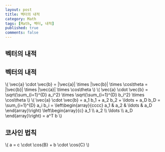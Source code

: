```yaml
---
layout: post
title: 벡터의 내적
category: Math
tags: [Math, 벡터, 내적]
published: true
comments: false
---
```


벡터의 내적
---

## 벡터의 내적
\\( \vec{a} \cdot \vec{b} = \|\vec{a}\| \times \|\vec{b}\| \times \cos\theta = \|\vec{b}\| \times \|\vec{a}\| \times \cos\theta \\)
\\( \vec{a} \cdot \vec{b} = \sqrt{\sum\_{i=1}^{D} a\_i^2} \times \sqrt{\sum\_{i=1}^{D} b\_i^2} \times \cos\theta \\)
\\( \vec{a} \cdot \vec{b} = a\_1 b\_1 + a\_2 b\_2 + \ldots + a\_D b\_D = \sum\_{i=1}^{D} a\_i b\_i = \left\begin{array}{cccc} a\_1 & a\_2 & \ldots & a\_D \end{array}\right) \left\begin{array}{c} a\_1 \\\\ a\_2 \\\\ \ldots \\\\ a\_D \end{array}\right) = a^T b \\)

## 코사인 법칙
\\( a = c \cdot \cos{B} + b \cdot \cos{C} \\)
